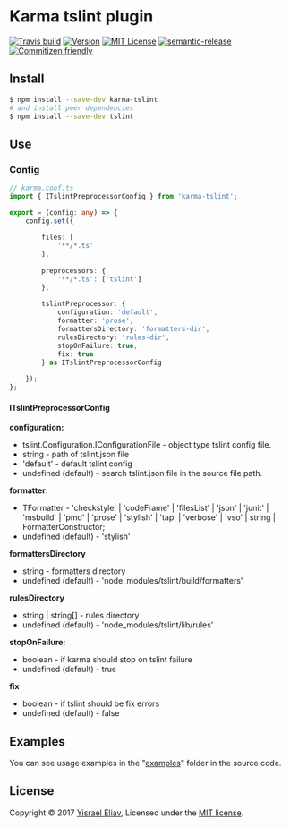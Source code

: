 # Karma tslint plugin
[![Travis build](https://travis-ci.org/yisraelx/karma-tslint.svg?branch=master)](https://travis-ci.org/yisraelx/karma-tslint)
[![Version](https://img.shields.io/npm/v/karma-tslint.svg)](https://www.npmjs.com/package/karma-tslint)
[![MIT License](https://img.shields.io/npm/l/karma-tslint.svg)](https://github.com/yisraelx/karma-tslint/blob/master/LICENSE)
[![semantic-release](https://img.shields.io/badge/%20%20%F0%9F%93%A6%F0%9F%9A%80-semantic--release-e10079.svg)](https://github.com/semantic-release/semantic-release)
[![Commitizen friendly](https://img.shields.io/badge/commitizen-friendly-brightgreen.svg)](http://commitizen.github.io/cz-cli/)

## Install
```bash
$ npm install --save-dev karma-tslint
# and install peer dependencies
$ npm install --save-dev tslint
```
## Use
### Config

```typescript
// karma.conf.ts
import { ITslintPreprocessorConfig } from 'karma-tslint';

export = (config: any) => {
    config.set({
        
        files: [
            '**/*.ts'
        ],
        
        preprocessors: {
            '**/*.ts': ['tslint']
        },
        
        tslintPreprocessor: {
            configuration: 'default',
            formatter: 'prose',
            formattersDirectory: 'formatters-dir',
            rulesDirectory: 'rules-dir',
            stopOnFailure: true,
            fix: true
        } as ITslintPreprocessorConfig
        
    });
};
```
#### ITslintPreprocessorConfig
__configuration:__
* tslint.Configuration.IConfigurationFile - object type tslint config file.
* string - path of tslint.json file
* 'default' - default tslint config
* undefined (default) - search tslint.json file in the source file path.

__formatter:__
* TFormatter - 'checkstyle' | 'codeFrame' | 'filesList' | 'json' | 'junit' | 'msbuild' | 'pmd' | 'prose' | 'stylish' | 'tap' | 'verbose' | 'vso' | string | FormatterConstructor;
* undefined (default) - 'stylish'

__formattersDirectory__
* string - formatters directory
* undefined (default) - 'node_modules/tslint/build/formatters'

__rulesDirectory__
* string | string[] - rules directory
* undefined (default) - 'node_modules/tslint/lib/rules'

__stopOnFailure:__
* boolean - if karma should stop on tslint failure
* undefined (default) - true

__fix__
* boolean - if tslint should be fix errors
* undefined (default) - false

## Examples
You can see usage examples in the "[examples](https://github.com/yisraelx/karma-tslint/blob/master/examples)" folder in the source code.

## License
Copyright © 2017 [Yisrael Eliav](https://github.com/yisraelx),
Licensed under the [MIT license](https://github.com/yisraelx/karma-tslint/blob/master/LICENSE).
